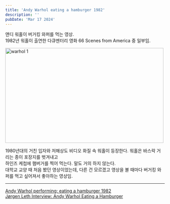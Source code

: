```yaml
---
title: 'Andy Warhol eating a hamburger 1982'
description: ''
pubDate: 'Mar 17 2024'
---
```


앤디 워홀이 버거킹 와퍼를 먹는 영상.<br>
1982년 워홀이 출연한 다큐멘터리 영화 66 Scenes from America 중 일부임.<br>

<img src="/images/andy_warhol/1.png" width="500px" height="300px" title="warhol 1"/>

1980년대의 거친 입자와 저해상도 비디오 화질 속 워홀이 등장한다.
워홀은 바스락 거리는 종이 포장지를 벗겨내고<br>
하인즈 케첩에 햄버거를 찍어 먹는다. 말도 거의 하지 않는다.<br>
대학교 교양 때 처음 봤던 영상이었는데, 다른 건 모르겠고 영상을 볼 때마다 버거킹 와퍼를 먹고 싶어져서 좋아하는 영상임.

---

<a href="https://www.youtube.com/watch?v=H-t-IxJctVM" >Andy Warhol performing: eating a hamburger 1982
</a><br>
<a href="https://www.youtube.com/watch?v=Ynhdgc9ziw8&t=261s">Jørgen Leth Interview: Andy Warhol Eating a Hamburger
</a><br>
